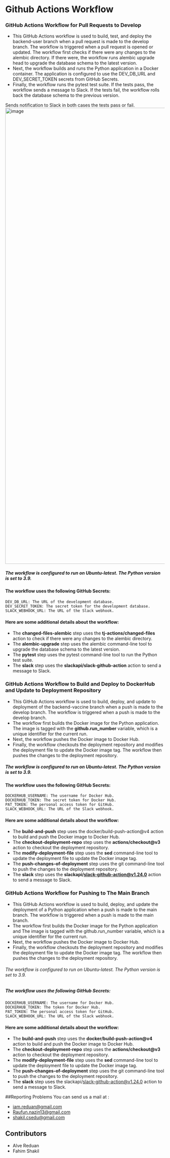 # Github Actions Workflow

### GitHub Actions Workflow for Pull Requests to Develop

+ This GitHub Actions workflow is used to build, test, and deploy the backend-user branch when a pull request is made to the develop branch. The workflow is triggered when a pull request is opened or updated.
The workflow first checks if there were any changes to the alembic directory. If there were, the workflow runs alembic upgrade head to upgrade the database schema to the latest version.
+ Next, the workflow builds and runs the Python application in a Docker container. The application is configured to use the DEV_DB_URL and DEV_SECRET_TOKEN secrets from GitHub Secrets.
+ Finally, the workflow runs the pytest test suite. If the tests pass, the workflow sends a message to Slack. If the tests fail, the workflow rolls back the database schema to the previous version.

Sends notification to Slack in both cases the tests pass or fail.
<img width="1440" alt="image" src="https://github.com/here-for-the-experience/backend-vaccine/assets/77661612/eed10b8f-6e4a-4e92-bae5-4fff888f2ab8">

##### The workflow is configured to run on Ubuntu-latest. The Python version is set to 3.9.





#### The workflow uses the following GitHub Secrets:
```
DEV_DB_URL: The URL of the development database.
DEV_SECRET_TOKEN: The secret token for the development database.
SLACK_WEBHOOK_URL: The URL of the Slack webhook.
```

#### Here are some additional details about the workflow:

+ The **changed-files-alembic** step uses the **tj-actions/changed-files** action to check if there were any changes to the alembic directory.
+ The **alembic-upgrade** step uses the alembic command-line tool to upgrade the database schema to the latest version.
+ The **pytest** step uses the pytest command-line tool to run the Python test suite.
+ The **slack** step uses the **slackapi/slack-github-action** action to send a message to Slack.

### GitHub Actions Workflow to Build and Deploy to DockerHub and Update to Deployment Repository
+ This GitHub Actions workflow is used to build, deploy, and update to deployment of the backend-vaccine branch when a push is made to the develop branch. The workflow is triggered when a push is made to the develop branch.
+ The workflow first builds the Docker image for the Python application. The image is tagged with the **github.run_number** variable, which is a unique identifier for the current run.
+ Next, the workflow pushes the Docker image to Docker Hub.
+ Finally, the workflow checkouts the deployment repository and modifies the deployment file to update the Docker image tag. The workflow then pushes the changes to the deployment repository.

##### The workflow is configured to run on Ubuntu-latest. The Python version is set to 3.9.

#### The workflow uses the following GitHub Secrets:
```
DOCKERHUB_USERNAME: The username for Docker Hub.
DOCKERHUB_TOKEN: The secret token for Docker Hub.
PAT_TOKEN: The personal access token for GitHub.
SLACK_WEBHOOK_URL: The URL of the Slack webhook.
```
#### Here are some additional details about the workflow:

+ The **build-and-push** step uses the docker/build-push-action@v4 action to build and push the Docker image to Docker Hub.
+ The **checkout-deployment-repo** step uses the **actions/checkout@v3** action to checkout the deployment repository.
+ The **modify-deployment-file** step uses the **sed** command-line tool to update the deployment file to update the Docker image tag.
+ The **push-changes-of-deployment** step uses the git command-line tool to push the changes to the deployment repository.
+ The **slack** step uses the **slackapi/slack-github-action@v1.24.0** action to send a message to Slack.


### GitHub Actions Workflow for Pushing to The Main Branch
+ This GitHub Actions workflow is used to build, deploy, and update the deployment of a Python application when a push is made to the main branch. The workflow is triggered when a push is made to the main branch.
+ The workflow first builds the Docker image for the Python application and The image is tagged with the github.run_number variable, which is a unique identifier for the current run.
+ Next, the workflow pushes the Docker image to Docker Hub.
+ Finally, the workflow checkouts the deployment repository and modifies the deployment file to update the Docker image tag. The workflow then pushes the changes to the deployment repository.

###### The workflow is configured to run on Ubuntu-latest. The Python version is set to 3.9.

##### The workflow uses the following GitHub Secrets:
```
DOCKERHUB_USERNAME: The username for Docker Hub.
DOCKERHUB_TOKEN: The token for Docker Hub.
PAT_TOKEN: The personal access token for GitHub.
SLACK_WEBHOOK_URL: The URL of the Slack webhook.
```

#### Here are some additional details about the workflow:

+ The **build-and-push** step uses the **docker/build-push-action@v4** action to build and push the Docker image to Docker Hub.
+ The **checkout-deployment-repo** step uses the **actions/checkout@v3** action to checkout the deployment repository.
+ The **modify-deployment-file** step uses the **sed** command-line tool to update the deployment file to update the Docker image tag.
+ The **push-changes-of-deployment** step uses the git command-line tool to push the changes to the deployment repository.
+ The **slack** step uses the slackapi/slack-github-action@v1.24.0 action to send a message to Slack.

##Reporting Problems 
  You can send us a mail at :
+ iam.reduan@gmail.com
+ Raufun.nazin13@gmail.com
+ shakil.csedu@gmail.com

## Contributors 
+ Alve Reduan
+ Fahim Shakil
